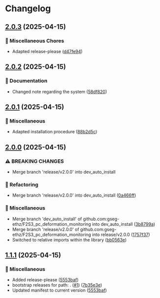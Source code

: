 # Changelog

## [2.0.3](https://github.com/gseg-ethz/F2S3_pc_deformation_monitoring/compare/v2.0.2...v2.0.3) (2025-04-15)


### 🧹 Miscellaneous Chores

* Adapted release-please ([d47fe94](https://github.com/gseg-ethz/F2S3_pc_deformation_monitoring/commit/d47fe94343c6c8960269a469f335e3f9f63724ac))

## [2.0.2](https://github.com/gseg-ethz/F2S3_pc_deformation_monitoring/compare/v2.0.1...v2.0.2) (2025-04-15)


### 📝 Documentation

* Changed note regarding the system ([58df820](https://github.com/gseg-ethz/F2S3_pc_deformation_monitoring/commit/58df8202c31421bef477e4fee1d9f4a749d20114))

## [2.0.1](https://github.com/gseg-ethz/F2S3_pc_deformation_monitoring/compare/v2.0.0...v2.0.1) (2025-04-15)


### 🧰 Miscellaneous

* Adapted installation procedure ([88b2d5c](https://github.com/gseg-ethz/F2S3_pc_deformation_monitoring/commit/88b2d5c7e1b6fd45383b91ce0977151d24cdc7ce))

## [2.0.0](https://github.com/gseg-ethz/F2S3_pc_deformation_monitoring/compare/v1.1.1...v2.0.0) (2025-04-15)


### ⚠ BREAKING CHANGES

* Merge branch 'release/v2.0.0' into dev_auto_install

### 🔨 Refactoring

* Merge branch 'release/v2.0.0' into dev_auto_install ([0a466ff](https://github.com/gseg-ethz/F2S3_pc_deformation_monitoring/commit/0a466ff457bea700d1ab6bb53e213aaa77da568d))


### 🧰 Miscellaneous

* Merge branch 'dev_auto_install' of github.com:gseg-ethz/F2S3_pc_deformation_monitoring into dev_auto_install ([3b8799a](https://github.com/gseg-ethz/F2S3_pc_deformation_monitoring/commit/3b8799ad3938c1fe5c235c5e16fd8b79ff9980e5))
* Merge branch 'release/v2.0.0' of github.com:gseg-ethz/F2S3_pc_deformation_monitoring into release/v2.0.0 ([1757f37](https://github.com/gseg-ethz/F2S3_pc_deformation_monitoring/commit/1757f377da063af172cf16df74a6d7c49ba86da1))
* Switched to relative imports within the library ([bb0563e](https://github.com/gseg-ethz/F2S3_pc_deformation_monitoring/commit/bb0563e0bf00bd082bac19f0e9349fe94e5b41ff))

## [1.1.1](https://github.com/gseg-ethz/F2S3_pc_deformation_monitoring/compare/v1.1.0...v1.1.1) (2025-04-15)


### 🧰 Miscellaneous

* Added release-please ([5553baf](https://github.com/gseg-ethz/F2S3_pc_deformation_monitoring/commit/5553baf2e67fb55e288f7ea751904e2f48784ebf))
* bootstrap releases for path: . ([#1](https://github.com/gseg-ethz/F2S3_pc_deformation_monitoring/issues/1)) ([7b35e3e](https://github.com/gseg-ethz/F2S3_pc_deformation_monitoring/commit/7b35e3e2edc93b78d980957d05008d8946cb77c6))
* Updated manifest to current version ([5553baf](https://github.com/gseg-ethz/F2S3_pc_deformation_monitoring/commit/5553baf2e67fb55e288f7ea751904e2f48784ebf))
